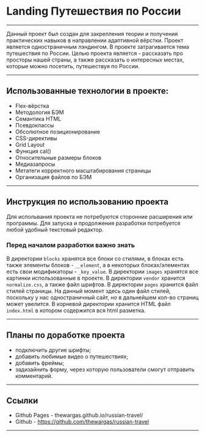 # Landing Путешествия по России

---

Данный проект был создан для закрепления теории и получения практических навыков в направлении адаптивной вёрстки. Проект является одностраничным лэндингом. В проекте затрагивается тема путешествия по России. Целью проекта является - рассказать про просторы нашей страны, а также рассказать о интересных местах, которые можно посетить, путешествуя по России.

---

## Использованные технологии в проекте:

- Flex-вёрстка
- Методология БЭМ
- Семантика HTML
- Псевдоклассы
- Обсолютное позиционирование
- CSS-директивы
- Grid Layout
- Функция cal()
- Относительные размеры блоков
- Медиазапросы
- Метатеги корректного масштабирования страницы
- Организация файлов по БЭМ

---

## Инструкция по использованию проекта

Для испольвания проекта не потребуются сторонние расширения или программы.
Для запуска и продолжения разработки потребуется любой удобный текстовый редактор.

### Перед началом разработки важно знать

В директории `blocks` хранятся все блоки со стилями, в блоках есть также элементы блоков - `__element`, а в некоторых блоках/элементах есть свои модификаторы - `_key_value`.
В директории `images` хранятся все картинки использованные в проекте.
В директории `vendor` хранится `normalize.css`, а также файл шрифтов.
В директории `pages` хранится файл стилей страницы. На данный момент здесь один файл стилей, поскольку у нас одностраничный сайт, но в дальнейшем кол-во страниц может увелится.
В корневой директории хранится HTML файл `index.html` в котором содержится вся html разметка.

---

## Планы по доработке проекта

- подключить другие шрифты;
- добавить любимые видео о путешествиях;
- добавить фреймы;
- задизайнить форму, через которую пользователи смогут отправить комментарий.

---

## Ссылки

- Github Pages - thewargas.github.io/russian-travel/
- Github - https://github.com/thewargas/russian-travel

---
